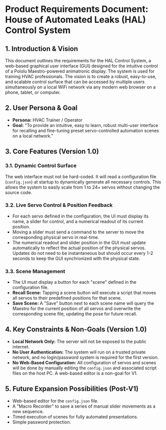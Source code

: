 # Product Requirements Document: House of Automated Leaks (HAL) Control System

## 1. Introduction & Vision
This document outlines the requirements for the HAL Control System, a web-based graphical user interface (GUI) designed for the intuitive control of a Pololu Maestro-powered animatronic display. The system is used for training HVAC professionals. The vision is to create a robust, easy-to-use, and scalable control surface that can be accessed by multiple users simultaneously on a local WiFi network via any modern web browser on a phone, tablet, or computer.

## 2. User Persona & Goal
* **Persona:** HVAC Trainer / Operator
* **Goal:** "To provide an intuitive, easy to learn, robust multi-user interface for recalling and fine-tuning preset servo-controlled automation scenes on a local network."

## 3. Core Features (Version 1.0)

### 3.1. Dynamic Control Surface
The web interface must not be hard-coded. It will read a configuration file (`config.json`) at startup to dynamically generate all necessary controls. This allows the system to easily scale from 1 to 24+ servos without changing the source code.

### 3.2. Live Servo Control & Position Feedback
* For each servo defined in the configuration, the UI must display its name, a slider for control, and a numerical readout of its current position.
* Moving a slider must send a command to the server to move the corresponding physical servo in real-time.
* The numerical readout and slider position in the GUI must update automatically to reflect the actual position of the physical servos. Updates do not need to be instantaneous but should occur every 1-2 seconds to keep the GUI synchronized with the physical state.

### 3.3. Scene Management
* The UI must display a button for each "scene" defined in the configuration file.
* **Recall Scene:** Tapping a scene button will execute a script that moves all servos to their predefined positions for that scene.
* **Save Scene:** A "Save" button next to each scene name will query the Maestro for the current position of all servos and overwrite the corresponding scene file, updating the pose for future recall.

## 4. Key Constraints & Non-Goals (Version 1.0)
* **Local Network Only:** The server will not be exposed to the public internet.
* **No User Authentication:** The system will run on a trusted private network, and no login/password system is required for the first version.
* **No Web-Based Configuration:** All configuration of servos and scenes will be done by manually editing the `config.json` and associated script files on the host PC. A web-based editor is a non-goal for V1.

## 5. Future Expansion Possibilities (Post-V1)
* Web-based editor for the `config.json` file.
* A "Macro Recorder" to save a series of manual slider movements as a new sequence.
* Timed execution of scenes for fully automated presentations.
* Simple password protection.